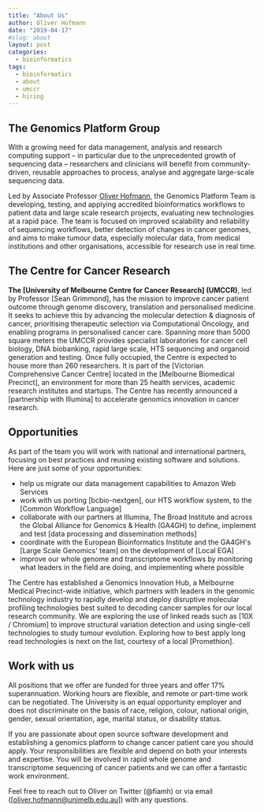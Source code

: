```yaml
---
title: "About Us"
author: Oliver Hofmann
date: "2019-04-17"
#slug: about
layout: post
categories:
  - bioinformatics
tags:
  - bioinformatics
  - about
  - umccr
  - hiring
---
```


## The Genomics Platform Group

With a growing need for data management, analysis and research computing support – in particular due to the unprecedented growth of sequencing data – researchers and clinicians will benefit from community-driven, reusable approaches to process, analyse and aggregate large-scale sequencing data. 

Led by Associate Professor [Oliver Hofmann](https://www.findanexpert.unimelb.edu.au/display/person786652), the Genomics Platform Team is developing, testing, and applying accredited bioinformatics workflows to patient data and large scale research projects, evaluating new technologies at a rapid pace.  The team is focused on improved scalability and reliability of sequencing workflows, better detection of changes in cancer genomes, and aims to make tumour data, especially molecular data, from medical institutions and other organisations, accessible for research use in real time.


## The Centre for Cancer Research

**The [University of Melbourne Centre for Cancer Research] (UMCCR)**, led by Professor [Sean Grimmond], has the mission to improve cancer patient outcome through genome discovery, translation and personalised medicine. It seeks to achieve this by advancing the molecular detection & diagnosis of cancer, prioritising therapeutic selection via Computational Oncology, and enabling programs in personalised cancer care.
Spanning more than 5000 square meters the UMCCR provides specialist laboratories for cancer cell biology, DNA biobanking, rapid large scale, HTS sequencing and organoid generation and testing. Once fully occupied, the Centre is expected to house more than 260 researchers. It is part of the [Victorian Comprehensive Cancer Centre] located in the [Melbourne Biomedical Precinct], an environment for more than 25 health services, academic research institutes and startups. The Centre has recently announced a [partnership with Illumina] to accelerate genomics innovation in cancer research.


## Opportunities

As part of the team you will work with national and international partners, focusing on best practices and reusing existing software and solutions. Here are just some of your opportunities:

* help us migrate our data management capabilities to Amazon Web Services
* work with us porting [bcbio-nextgen], our HTS workflow system, to the [Common Workflow Language]
* collaborate with our partners at Illumina, The Broad Institute and across the Global Alliance for Genomics & Health (GA4GH) to define, implement and test [data processing and dissemination methods]
* coordinate with the European Bioinformatics Institute and the GA4GH's [Large Scale Genomics' team] on the development of [Local EGA]
* improve our whole genome and transcriptome workflows by monitoring what leaders in the field are doing, and implementing where possible

The Centre has established a Genomics Innovation Hub, a Melbourne Medical Precinct-wide initiative, which partners with leaders in the genomic technology industry to rapidly develop and deploy disruptive molecular profiling technologies best suited to decoding cancer samples for our local research community. We are exploring the use of linked reads such as [10X / Chromium] to improve structural variation detection and using single-cell technologies to study tumour evolution. Exploring how to best apply long read technologies is next on the list, courtesy of a local [Promethion].

## Work with us

All positions that we offer are funded for three years and offer 17% superannuation. Working hours are flexible, and remote or part-time work can be negotiated. The University is an equal opportunity employer and does not discriminate on the basis of race, religion, colour, national origin, gender, sexual orientation, age, marital status, or disability status.

If you are passionate about open source software development and establishing a genomics platform to change cancer patient care you should apply. Your responsibilities are flexible and depend on both your interests and expertise. You will be involved in rapid whole genome and transcriptome sequencing of cancer patients and we can offer a fantastic work environment.

Feel free to reach out to Oliver on Twitter (@fiamh) or via email ([oliver.hofmann@unimelb.edu.au]) with any questions.
